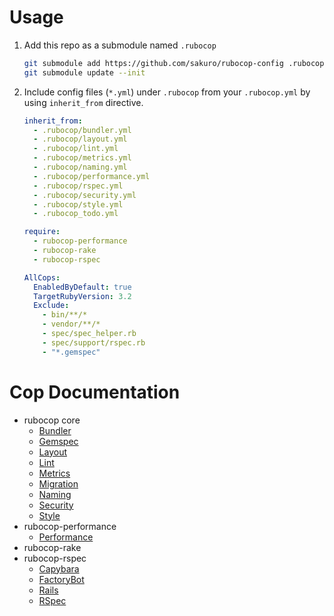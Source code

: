 # Usage

1. Add this repo as a submodule named `.rubocop`
    ```sh
    git submodule add https://github.com/sakuro/rubocop-config .rubocop
    git submodule update --init
    ```
2. Include config files (`*.yml`) under `.rubocop` from your `.rubocop.yml` by using `inherit_from` directive.
    ```yaml
    inherit_from:
      - .rubocop/bundler.yml
      - .rubocop/layout.yml
      - .rubocop/lint.yml
      - .rubocop/metrics.yml
      - .rubocop/naming.yml
      - .rubocop/performance.yml
      - .rubocop/rspec.yml
      - .rubocop/security.yml
      - .rubocop/style.yml
      - .rubocop_todo.yml

    require:
      - rubocop-performance
      - rubocop-rake
      - rubocop-rspec

    AllCops:
      EnabledByDefault: true
      TargetRubyVersion: 3.2
      Exclude:
        - bin/**/*
        - vendor/**/*
        - spec/spec_helper.rb
        - spec/support/rspec.rb
        - "*.gemspec"
    ```


# Cop Documentation

* rubocop core
  * [Bundler](https://docs.rubocop.org/rubocop/cops_bundler.html)
  * [Gemspec](https://docs.rubocop.org/rubocop/cops_gemspec.html)
  * [Layout](https://docs.rubocop.org/rubocop/cops_layout.html)
  * [Lint](https://docs.rubocop.org/rubocop/cops_lint.html)
  * [Metrics](https://docs.rubocop.org/rubocop/cops_metrics.html)
  * [Migration](https://docs.rubocop.org/rubocop/cops_migration.html)
  * [Naming](https://docs.rubocop.org/rubocop/cops_naming.html)
  * [Security](https://docs.rubocop.org/rubocop/cops_security.html)
  * [Style](https://docs.rubocop.org/rubocop/cops_style.html)
* rubocop-performance
  * [Performance](https://docs.rubocop.org/rubocop-performance/cops_performance.html)
* rubocop-rake
* rubocop-rspec
  * [Capybara](https://docs.rubocop.org/rubocop-rspec/cops_rspec_capybara.html)
  * [FactoryBot](https://docs.rubocop.org/rubocop-rspec/cops_rspec_factorybot.html)
  * [Rails](https://docs.rubocop.org/rubocop-rspec/cops_rspec_rails.html)
  * [RSpec](https://docs.rubocop.org/rubocop-rspec/cops_rspec.html)

